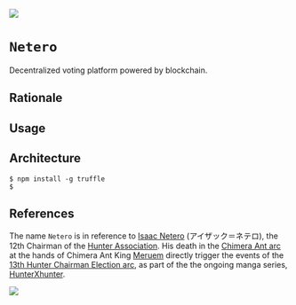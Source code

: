 [![](https://img.shields.io/badge/netero_1.0-passing-green)](https://github.com/gongahkia/netero/releases/tag/1.0) 

# `Netero`

Decentralized voting platform powered by blockchain.

## Rationale

## Usage

## Architecture

```mermaid
$ npm install -g truffle
$ 
```

## References

The name `Netero` is in reference to [Isaac Netero](https://hunterxhunter.fandom.com/wiki/Isaac_Netero) (アイザック＝ネテロ), the 12th Chairman of the [Hunter Association](https://hunterxhunter.fandom.com/wiki/Hunter_Association). His death in the [Chimera Ant arc](https://hunterxhunter.fandom.com/wiki/Chimera_Ant_arc) at the hands of Chimera Ant King [Meruem](https://hunterxhunter.fandom.com/wiki/Meruem) directly trigger the events of the [13th Hunter Chairman Election arc](https://hunterxhunter.fandom.com/wiki/13th_Hunter_Chairman_Election_arc), as part of the the ongoing manga series, [HunterXhunter](https://hunterxhunter.fandom.com/wiki/Hunterpedia).

![](https://static.wikia.nocookie.net/hunterxhunter/images/0/04/Netero_in_Dark_Continent.png/revision/latest?cb=20210828043114)